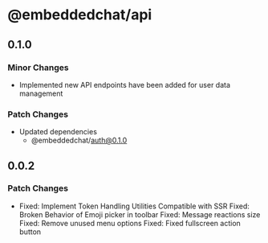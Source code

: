 # @embeddedchat/api

## 0.1.0

### Minor Changes

- Implemented new API endpoints have been added for user data management

### Patch Changes

- Updated dependencies
  - @embeddedchat/auth@0.1.0

## 0.0.2

### Patch Changes

- Fixed: Implement Token Handling Utilities Compatible with SSR
  Fixed: Broken Behavior of Emoji picker in toolbar
  Fixed: Message reactions size
  Fixed: Remove unused menu options
  Fixed: Fixed fullscreen action button
